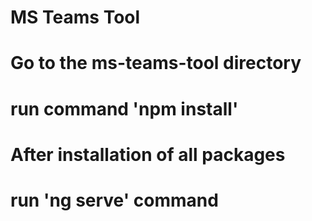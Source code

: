 # MS Teams Tool


# Go to the ms-teams-tool directory

# run command 'npm install'

# After installation of all packages

# run 'ng serve' command

